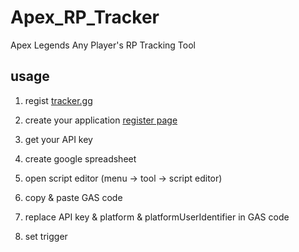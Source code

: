# Apex_RP_Tracker
Apex Legends Any Player's RP Tracking Tool

## usage

1. regist [tracker.gg](https://tracker.gg/)

2. create your application [register page](https://tracker.gg/developers/apps)

3. get your API key

4. create google spreadsheet

5. open script editor (menu -> tool -> script editor) 

6. copy & paste GAS code

7. replace API key & platform & platformUserIdentifier in GAS code

8. set trigger
